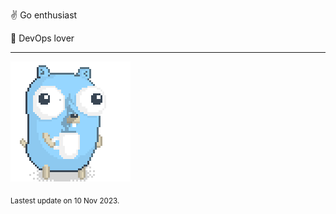 :v: Go enthusiast

:muscle: DevOps lover

---

![Image alt text](/images/gopher_with_coffee.gif)


<sub>Lastest update on 10 Nov 2023.</sub>
